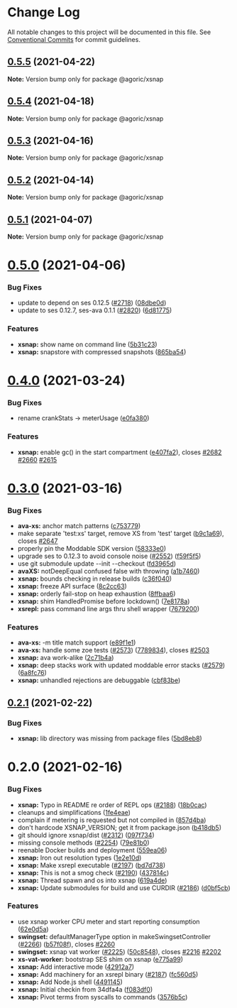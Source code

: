 # Change Log

All notable changes to this project will be documented in this file.
See [Conventional Commits](https://conventionalcommits.org) for commit guidelines.

## [0.5.5](https://github.com/Agoric/agoric-sdk/compare/@agoric/xsnap@0.5.4...@agoric/xsnap@0.5.5) (2021-04-22)

**Note:** Version bump only for package @agoric/xsnap





## [0.5.4](https://github.com/Agoric/agoric-sdk/compare/@agoric/xsnap@0.5.3...@agoric/xsnap@0.5.4) (2021-04-18)

**Note:** Version bump only for package @agoric/xsnap





## [0.5.3](https://github.com/Agoric/agoric-sdk/compare/@agoric/xsnap@0.5.2...@agoric/xsnap@0.5.3) (2021-04-16)

**Note:** Version bump only for package @agoric/xsnap





## [0.5.2](https://github.com/Agoric/agoric-sdk/compare/@agoric/xsnap@0.5.1...@agoric/xsnap@0.5.2) (2021-04-14)

**Note:** Version bump only for package @agoric/xsnap





## [0.5.1](https://github.com/Agoric/agoric-sdk/compare/@agoric/xsnap@0.5.0...@agoric/xsnap@0.5.1) (2021-04-07)

**Note:** Version bump only for package @agoric/xsnap





# [0.5.0](https://github.com/Agoric/agoric-sdk/compare/@agoric/xsnap@0.4.0...@agoric/xsnap@0.5.0) (2021-04-06)


### Bug Fixes

* update to depend on ses 0.12.5 ([#2718](https://github.com/Agoric/agoric-sdk/issues/2718)) ([08dbe0d](https://github.com/Agoric/agoric-sdk/commit/08dbe0db5ce06944dc92c710865e441a60b31b5b))
* update to ses 0.12.7, ses-ava 0.1.1 ([#2820](https://github.com/Agoric/agoric-sdk/issues/2820)) ([6d81775](https://github.com/Agoric/agoric-sdk/commit/6d81775715bc80e6033d75cb65edbfb1452b1608))


### Features

* **xsnap:** show name on command line ([5b31c23](https://github.com/Agoric/agoric-sdk/commit/5b31c230f81f9e25a53a478de8a66a2f3acfa822))
* **xsnap:** snapstore with compressed snapshots ([865ba54](https://github.com/Agoric/agoric-sdk/commit/865ba5472b5f43563948f7afe63e85bcc4014888))





# [0.4.0](https://github.com/Agoric/agoric-sdk/compare/@agoric/xsnap@0.3.0...@agoric/xsnap@0.4.0) (2021-03-24)


### Bug Fixes

* rename crankStats -> meterUsage ([e0fa380](https://github.com/Agoric/agoric-sdk/commit/e0fa380220a9b0bbc555e55c1d6481c9e48add9b))


### Features

* **xsnap:** enable gc() in the start compartment ([e407fa2](https://github.com/Agoric/agoric-sdk/commit/e407fa2393dfc8b06111d5353123afd92cd6cab6)), closes [#2682](https://github.com/Agoric/agoric-sdk/issues/2682) [#2660](https://github.com/Agoric/agoric-sdk/issues/2660) [#2615](https://github.com/Agoric/agoric-sdk/issues/2615)





# [0.3.0](https://github.com/Agoric/agoric-sdk/compare/@agoric/xsnap@0.2.1...@agoric/xsnap@0.3.0) (2021-03-16)


### Bug Fixes

* **ava-xs:** anchor match patterns ([c753779](https://github.com/Agoric/agoric-sdk/commit/c7537799e7feb868fcfe6d916fab626244519d32))
* make separate 'test:xs' target, remove XS from 'test' target ([b9c1a69](https://github.com/Agoric/agoric-sdk/commit/b9c1a6987093fc8e09e8aba7acd2a1618413bac8)), closes [#2647](https://github.com/Agoric/agoric-sdk/issues/2647)
* properly pin the Moddable SDK version ([58333e0](https://github.com/Agoric/agoric-sdk/commit/58333e069192267fc96e30bb5272edc03b3faa04))
* upgrade ses to 0.12.3 to avoid console noise ([#2552](https://github.com/Agoric/agoric-sdk/issues/2552)) ([f59f5f5](https://github.com/Agoric/agoric-sdk/commit/f59f5f58d1567bb11710166b1dbc80f25c39a04f))
* use git submodule update --init --checkout ([fd3965d](https://github.com/Agoric/agoric-sdk/commit/fd3965de6e578000975fa7cb521689f1872140d2))
* **avaXS:** notDeepEqual confused false with throwing ([a1b7460](https://github.com/Agoric/agoric-sdk/commit/a1b74604a63b89dc499e58e72b8425effae0b809))
* **xsnap:** bounds checking in release builds ([c36f040](https://github.com/Agoric/agoric-sdk/commit/c36f04064ddb7c02bee78a1a07c0fe1fcd4b46d3))
* **xsnap:** freeze API surface ([8c2cc63](https://github.com/Agoric/agoric-sdk/commit/8c2cc63acb78f8a169c53804d64304e8e954f7df))
* **xsnap:** orderly fail-stop on heap exhaustion ([8ffbaa6](https://github.com/Agoric/agoric-sdk/commit/8ffbaa64bf48a63c34fac3245d117a8a6fa6731a))
* **xsnap:** shim HandledPromise before lockdown() ([7e8178a](https://github.com/Agoric/agoric-sdk/commit/7e8178aa4ed8bf300a9e20d46e0c6a51848160d7))
* **xsrepl:** pass command line args thru shell wrapper ([7679200](https://github.com/Agoric/agoric-sdk/commit/7679200fa6b37ec832d72d2662d6f098d4989f37))


### Features

* **ava-xs:** -m title match support ([e89f1e1](https://github.com/Agoric/agoric-sdk/commit/e89f1e1b716b38f9762d4fef914135c4b0078ced))
* **ava-xs:** handle some zoe tests ([#2573](https://github.com/Agoric/agoric-sdk/issues/2573)) ([7789834](https://github.com/Agoric/agoric-sdk/commit/7789834f7d232e395a707c5117295b768ed3fcff)), closes [#2503](https://github.com/Agoric/agoric-sdk/issues/2503)
* **xsnap:** ava work-alike ([2c71b4a](https://github.com/Agoric/agoric-sdk/commit/2c71b4a96b246bcbf89ba1bbb4a44737babccba9))
* **xsnap:** deep stacks work with updated moddable error stacks ([#2579](https://github.com/Agoric/agoric-sdk/issues/2579)) ([6a8fc76](https://github.com/Agoric/agoric-sdk/commit/6a8fc7646eeab48b176b44ebaca115ed9afa7966))
* **xsnap:** unhandled rejections are debuggable ([cbf83be](https://github.com/Agoric/agoric-sdk/commit/cbf83beffbbb57d49a9d945b1b1d975731d4f293))





## [0.2.1](https://github.com/Agoric/agoric-sdk/compare/@agoric/xsnap@0.2.0...@agoric/xsnap@0.2.1) (2021-02-22)


### Bug Fixes

* **xsnap:** lib directory was missing from package files ([5bd8eb8](https://github.com/Agoric/agoric-sdk/commit/5bd8eb848a348877c1674fd8ce55bbc1ae37986a))





# 0.2.0 (2021-02-16)


### Bug Fixes

* **xsnap:** Typo in README re order of REPL ops ([#2188](https://github.com/Agoric/agoric-sdk/issues/2188)) ([18b0cac](https://github.com/Agoric/agoric-sdk/commit/18b0cac663c1a822417b43b3fb2f2c8173fd10a1))
* cleanups and simplifications ([1fe4eae](https://github.com/Agoric/agoric-sdk/commit/1fe4eae27cbe6e97b5f905d921d3e72d167cd108))
* complain if metering is requested but not compiled in ([857d4ba](https://github.com/Agoric/agoric-sdk/commit/857d4ba44eb93fc4f07608255232ca8c2ede7bc0))
* don't hardcode XSNAP_VERSION; get it from package.json ([b418db5](https://github.com/Agoric/agoric-sdk/commit/b418db5773f40c695988b27149612835e75fcd44))
* git should ignore xsnap/dist ([#2312](https://github.com/Agoric/agoric-sdk/issues/2312)) ([097f734](https://github.com/Agoric/agoric-sdk/commit/097f734abd3209ff55d0e78321efb1e0b160af20))
* missing console methods ([#2254](https://github.com/Agoric/agoric-sdk/issues/2254)) ([79e81b0](https://github.com/Agoric/agoric-sdk/commit/79e81b014ea6e3df1a98ef0d35e7cad2d1d966a6))
* reenable Docker builds and deployment ([559ea06](https://github.com/Agoric/agoric-sdk/commit/559ea062251d73e3a6921c85f63631a50ddfad35))
* **xsnap:** Iron out resolution types ([1e2e10d](https://github.com/Agoric/agoric-sdk/commit/1e2e10d78b8e57df6e5eb9ea8f81ba4ded2de8b4))
* **xsnap:** Make xsrepl executable ([#2197](https://github.com/Agoric/agoric-sdk/issues/2197)) ([bd7d738](https://github.com/Agoric/agoric-sdk/commit/bd7d738010e84db7bfbbf13bc7af1e3787243e7c))
* **xsnap:** This is not a smog check ([#2190](https://github.com/Agoric/agoric-sdk/issues/2190)) ([437814c](https://github.com/Agoric/agoric-sdk/commit/437814cf6dc78ecb7ee878e574f121b29a1e761f))
* **xsnap:** Thread spawn and os into xsnap ([619a4de](https://github.com/Agoric/agoric-sdk/commit/619a4dee82a1e63d6b6708dcbb102fa2aced676e))
* **xsnap:** Update submodules for build and use CURDIR ([#2186](https://github.com/Agoric/agoric-sdk/issues/2186)) ([d0bf5cb](https://github.com/Agoric/agoric-sdk/commit/d0bf5cb4394f0d542020863e72c3eeacd705c3d7))


### Features

* use xsnap worker CPU meter and start reporting consumption ([62e0d5a](https://github.com/Agoric/agoric-sdk/commit/62e0d5a3b5ff32bd79567bab8fa1b63eb7f9134a))
* **swingset:** defaultManagerType option in makeSwingsetController ([#2266](https://github.com/Agoric/agoric-sdk/issues/2266)) ([b57f08f](https://github.com/Agoric/agoric-sdk/commit/b57f08f3514e052126a758f949acb5db3cc5a32d)), closes [#2260](https://github.com/Agoric/agoric-sdk/issues/2260)
* **swingset:** xsnap vat worker ([#2225](https://github.com/Agoric/agoric-sdk/issues/2225)) ([50c8548](https://github.com/Agoric/agoric-sdk/commit/50c8548e4d610e1e32537bc155e4c58d917cd6df)), closes [#2216](https://github.com/Agoric/agoric-sdk/issues/2216) [#2202](https://github.com/Agoric/agoric-sdk/issues/2202)
* **xs-vat-worker:** bootstrap SES shim on xsnap ([e775a99](https://github.com/Agoric/agoric-sdk/commit/e775a99afae43a8581cdeedd22545c7fa703c691))
* **xsnap:** Add interactive mode ([42912a7](https://github.com/Agoric/agoric-sdk/commit/42912a7c1d70cb67248f54f43b600165dbe7f624))
* **xsnap:** Add machinery for an xsrepl binary ([#2187](https://github.com/Agoric/agoric-sdk/issues/2187)) ([fc560d5](https://github.com/Agoric/agoric-sdk/commit/fc560d5ef9f77d85becd3c27edd820695900491f))
* **xsnap:** Add Node.js shell ([4491145](https://github.com/Agoric/agoric-sdk/commit/4491145cac1ab1d1a15b5b4b61a1c5a0cb975736))
* **xsnap:** Initial checkin from 34dfa4a ([f083df0](https://github.com/Agoric/agoric-sdk/commit/f083df0b791450eb28c2e43a69e3436f4b38d722))
* **xsnap:** Pivot terms from syscalls to commands ([3576b5c](https://github.com/Agoric/agoric-sdk/commit/3576b5cbd25c2dcbf0e94d5865c8b39e2cf2a1c7))

